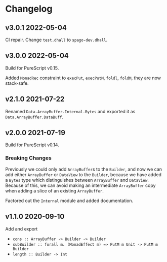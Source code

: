 # Changelog

## v3.0.1 2022-05-04

CI repair. Change `test.dhall` to `spago-dev.dhall`.

## v3.0.0 2022-05-04

Build for PureScript v0.15.

Added `MonadRec` constraint to `execPut`, `execPutM`, `foldl`, `foldM`,
they are now stack-safe.

## v2.1.0 2021-07-22

Renamed `Data.ArrayBuffer.Internal.Bytes` and exported
it as `Data.ArrayBuffer.DataBuff`.

## v2.0.0 2021-07-19

Build for PureScript v0.14.

### Breaking Changes

Previously we could only add `ArrayBuffer`s to the `Builder`,
and now we can add either `ArrayBuffer` or `DataView` to the `Builder`,
because we have added a `Bytes` type which distinguishes between `ArrayBuffer`
and `DataView`. Because of this, we can avoid making an
intermediate `ArrayBuffer` copy when adding a slice of an existing `ArrayBuffer`.

Factored out the `Internal` module and added documentation.

## v1.1.0 2020-09-10

Add and export

* `cons :: ArrayBuffer -> Builder -> Builder`
* `subBuilder :: forall m. (MonadEffect m) => PutM m Unit -> PutM m Builder`
* `length :: Builder -> Int`
